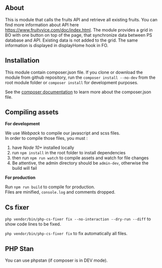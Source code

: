 ## About

This is module that calls the fruits API and retrieve all existing fruits. 
You can find more information about API here https://www.fruityvice.com/doc/index.html.
The module provides a grid in BO with one button on top of the page, that synchronize data between PS database and API. 
Existing data is not added to the grid. The same information is displayed in displayHome hook in FO.

## Installation

This module contain composer.json file. If you clone or download the module from github
repository, run the ```composer install --no-dev``` from the root module folder or `composer install` for development 
purposes.

See the [composer documentation](https://getcomposer.org/doc/) to learn more about the composer.json file.

## Compiling assets
**For development**

We use _Webpack_ to compile our javascript and scss files.  
In order to compile those files, you must :
1. have _Node 10+_ installed locally
2. run `npm install` in the root folder to install dependencies
3. then run `npm run watch` to compile assets and watch for file changes
4. Be attentive, the admin directory should be `admin-dev`, otherwise the build will fail

**For production**

Run `npm run build` to compile for production.  
Files are minified, `console.log` and comments dropped.

## Cs fixer

`php vendor/bin/php-cs-fixer fix --no-interaction --dry-run --diff` to show code lines to be fixed.

`php vendor/bin/php-cs-fixer fix` to fix automatically all files.

## PHP Stan

You can use phpstan (if composer is in DEV mode).